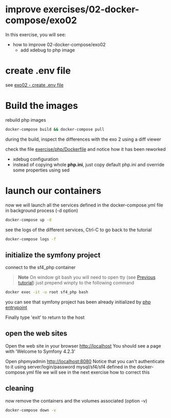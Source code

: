 # improve exercises/02-docker-compose/exo02
  
In this exercise, you will see:
* how to improve 02-docker-compose/exo02 
  * add xdebug to php image

# create .env file
see [exo02 - create .env file](../exo02/Readme.md#create-env-file)

# Build the images
rebuild php images

```bash
docker-compose build && docker-compose pull
```

during the build, inspect the differences with the exo 2 using a diff viewer

check the file [exercise/php/Dockerfile](exercise/php/Dockerfile)
and notice how it has been reworked
 * xdebug configuration
 * instead of copying whole **php.ini**, just copy default php.ini and override some properties using sed 

# launch our containers
now we will launch all the services defined in the docker-compose.yml file in background process (-d option)
```bash 
docker-compose up -d
```

see the logs of the different services, Ctrl-C to go back to the tutorial
```bash
docker-compose logs -f
```

## initialize the symfony project
connect to the sf4_php container
> **Note**
> On window git bash you will need to open tty (see [Previous tutorial](../../01-docker/Readme.md))
> just prepend winpty to the following command

```bash
docker exec -it -u root sf4_php bash
```

you can see that symfony project has been already initialized by [php entrypoint](exercise/php/entrypoint.sh)

Finally type 'exit' to return to the host

## open the web sites
Open the web site in your browser [http://localhost](http://localhost)
You should see a page with 'Welcome to Symfony 4.2.3'

Open phpmyadmin [http://localhost:8080](http://localhost:8080)
Notice that you can't authenticate to it using server/login/password mysql/sf4/sf4
defined in the docker-compose.yml file
we will see in the next exercise how to correct this 

## cleaning
now remove the containers and the volumes associated (option -v)
```bash
docker-compose down -v
```